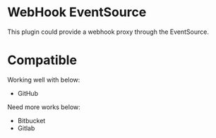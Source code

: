 # WebHook EventSource

This plugin could provide a webhook proxy through the EventSource.

# Compatible

Working well with below:

* GitHub

Need more works below:

* Bitbucket
* Gitlab